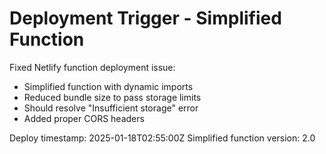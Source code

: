 # Deployment Trigger - Simplified Function

Fixed Netlify function deployment issue:

- Simplified function with dynamic imports
- Reduced bundle size to pass storage limits
- Should resolve "Insufficient storage" error
- Added proper CORS headers

Deploy timestamp: 2025-01-18T02:55:00Z
Simplified function version: 2.0
